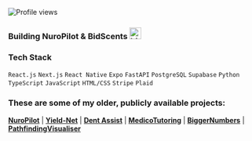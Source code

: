 ![Profile views](https://komarev.com/ghpvc/?username=Shawarmaa&label=Profile%20views&color=0e75b6&style=flat)

### Building **NuroPilot** & **BidScents** <img src="https://user-images.githubusercontent.com/1303154/88677602-1635ba80-d120-11ea-84d8-d263ba5fc3c0.gif" width="24px" alt="hi">

### Tech Stack
`React.js` `Next.js` `React Native` `Expo` `FastAPI` `PostgreSQL` `Supabase` `Python` `TypeScript` `JavaScript` `HTML/CSS` `Stripe` `Plaid`

### These are some of my older, publicly available projects:
**[NuroPilot](https://github.com/NuroPilot/frontend)** | **[Yield-Net](https://github.com/Yield-Net/full-stack)** | **[Dent Assist](https://github.com/Shawarmaa/dent-assist)** | **[MedicoTutoring](https://medico-virid.vercel.app)** | **[BiggerNumbers](https://github.com/Shawarmaa/BiggerNumbers)** | **[PathfindingVisualiser](https://github.com/Shawarmaa/Pathfinding-Visualiser)** 
